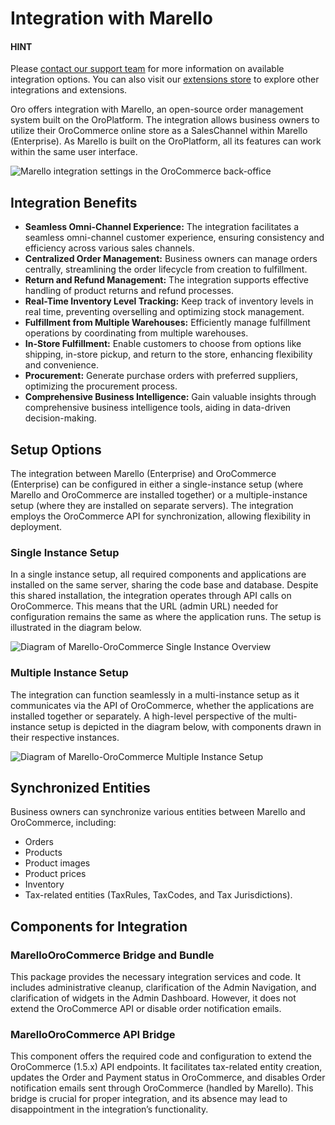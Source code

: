 <a id="integrations-mics-marello"></a>

# Integration with Marello

#### HINT
Please <a href="https://oroinc.com/contact-us/" target="_blank">contact our support team</a> for more information on available integration options. You can also visit our <a href="https://extensions.oroinc.com/" target="_blank">extensions store</a> to explore other integrations and extensions.

Oro offers integration with Marello, an open-source order management system built on the OroPlatform. The integration allows business owners to utilize their OroCommerce online store as a SalesChannel within Marello (Enterprise). As Marello is built on the OroPlatform, all its features can work within the same user interface.

![Marello integration settings in the OroCommerce back-office](user/img/integrations/marello_orocommerce_integration_configuration_screen.png)

## Integration Benefits

* **Seamless Omni-Channel Experience:** The integration facilitates a seamless omni-channel customer experience, ensuring consistency and efficiency across various sales channels.
* **Centralized Order Management:** Business owners can manage orders centrally, streamlining the order lifecycle from creation to fulfillment.
* **Return and Refund Management:** The integration supports effective handling of product returns and refund processes.
* **Real-Time Inventory Level Tracking:** Keep track of inventory levels in real time, preventing overselling and optimizing stock management.
* **Fulfillment from Multiple Warehouses:** Efficiently manage fulfillment operations by coordinating from multiple warehouses.
* **In-Store Fulfillment:** Enable customers to choose from options like shipping, in-store pickup, and return to the store, enhancing flexibility and convenience.
* **Procurement:** Generate purchase orders with preferred suppliers, optimizing the procurement process.
* **Comprehensive Business Intelligence:** Gain valuable insights through comprehensive business intelligence tools, aiding in data-driven decision-making.

## Setup Options

The integration between Marello (Enterprise) and OroCommerce (Enterprise) can be configured in either a single-instance setup (where Marello and OroCommerce are installed together) or a multiple-instance setup (where they are installed on separate servers). The integration employs the OroCommerce API for synchronization, allowing flexibility in deployment.

### Single Instance Setup

In a single instance setup, all required components and applications are installed on the same server, sharing the code base and database. Despite this shared installation, the integration operates through API calls on OroCommerce. This means that the URL (admin URL) needed for configuration remains the same as where the application runs. The setup is illustrated in the diagram below.

![Diagram of Marello-OroCommerce Single Instance Overview](user/img/integrations/Marello-OroCommerce-Single-Instance-overview.png)

### Multiple Instance Setup

The integration can function seamlessly in a multi-instance setup as it communicates via the API of OroCommerce, whether the applications are installed together or separately. A high-level perspective of the multi-instance setup is depicted in the diagram below, with components drawn in their respective instances.

![Diagram of Marello-OroCommerce Multiple Instance Setup](user/img/integrations/Marello-OroCommerce-Multi-Instance-overview.png)

## Synchronized Entities

Business owners can synchronize various entities between Marello and OroCommerce, including:

* Orders
* Products
* Product images
* Product prices
* Inventory
* Tax-related entities (TaxRules, TaxCodes, and Tax Jurisdictions).

## Components for Integration

### MarelloOroCommerce Bridge and Bundle

This package provides the necessary integration services and code. It includes administrative cleanup, clarification of the Admin Navigation, and clarification of widgets in the Admin Dashboard. However, it does not extend the OroCommerce API or disable order notification emails.

### MarelloOroCommerce API Bridge

This component offers the required code and configuration to extend the OroCommerce (1.5.x) API endpoints. It facilitates tax-related entity creation, updates the Order and Payment status in OroCommerce, and disables Order notification emails sent through OroCommerce (handled by Marello). This bridge is crucial for proper integration, and its absence may lead to disappointment in the integration’s functionality.
